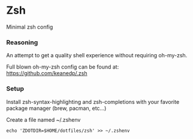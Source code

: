 # Zsh

Minimal zsh config

### Reasoning

An attempt to get a quality shell experience without requiring oh-my-zsh.

Full blown oh-my-zsh config can be found at: https://github.com/keanedp/.zsh

### Setup

Install zsh-syntax-highlighting and zsh-completions with your favorite package manager (brew, pacman, etc...)

Create a file named ~/.zshenv

```
echo 'ZDOTDIR=$HOME/dotfiles/zsh' >> ~/.zshenv
```
